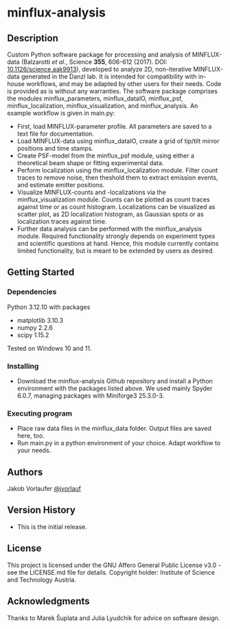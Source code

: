 # minflux-analysis

## Description

Custom Python software package for processing and analysis of MINFLUX-data (Balzarotti _et al._, Science **355**, 606-612 (2017). DOI: [10.1126/science.aak9913](https://doi.org/10.1126/science.aak9913)), developed to analyze 2D, non-iterative MINFLUX-data generated in the Danzl lab. It is intended for compatibility with in-house workflows, and may be adapted by other users for their needs. Code is provided as is without any warranties.
The software package comprises the modules minflux_parameters, minflux_dataIO, minflux_psf, minflux_localization, minflux_visualization, and minflux_analysis. An example workflow is given in main.py:
* First, load MINFLUX-parameter profile. All parameters are saved to a text file for documentation.
* Load MINFLUX-data using minflux_dataIO, create a grid of tip/tilt mirror positions and time stamps.
* Create PSF-model from the minflux_psf module, using either a theoretical beam shape or fitting experimental data.
* Perform localization using the minflux_localization module. Filter count traces to remove noise, then theshold them to extract emission events, and estimate emitter positions.
* Visualize MINFLUX-counts and -localizations via the minflux_visualization module. Counts can be plotted as count traces against time or as count histogram. Localizations can be visualized as scatter plot, as 2D localization histogram, as Gaussian spots or as localization traces against time.
* Further data analysis can be performed with the minflux_analysis module. Required functionality strongly depends on experiment types and scientific questions at hand. Hence, this module currently contains limited functionality, but is meant to be extended by users as desired.

## Getting Started

### Dependencies

Python 3.12.10 with packages
* matplotlib 3.10.3
* numpy 2.2.6
* scipy 1.15.2

Tested on Windows 10 and 11.

### Installing

* Download the minflux-analysis Github repository and install a Python environment with the packages listed above. We used mainly Spyder 6.0.7, managing packages with Miniforge3 25.3.0-3.

### Executing program

* Place raw data files in the minflux_data folder. Output files are saved here, too. 
* Run main.py in a python environment of your choice. Adapt workflow to your needs. 

## Authors

Jakob Vorlaufer [@jvorlauf](http://github.com/jvorlauf)

## Version History

* This is the initial release.

## License

This project is licensed under the GNU Affero General Public License v3.0 - see the LICENSE.md file for details.
Copyright holder: Institute of Science and Technology Austria.

## Acknowledgments

Thanks to Marek Šuplata and Julia Lyudchik for advice on software design.

